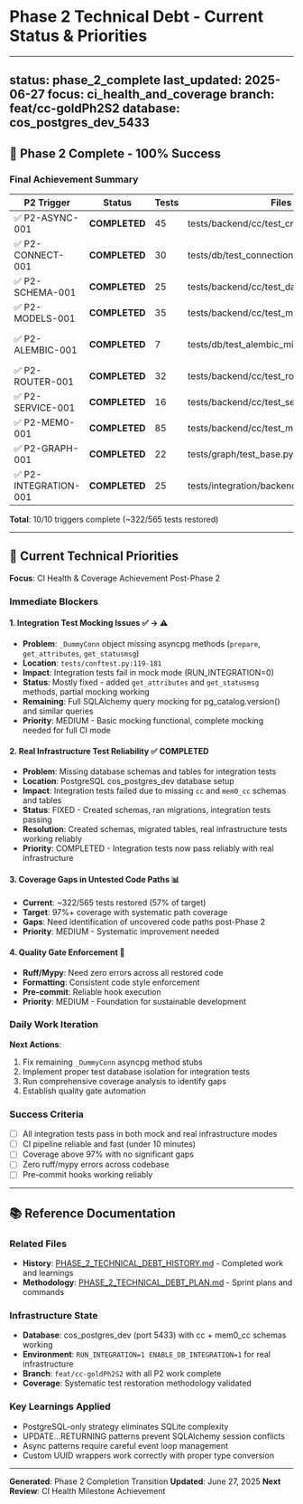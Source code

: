 # Phase 2 Technical Debt - Current Status & Priorities

---
status: phase_2_complete
last_updated: 2025-06-27
focus: ci_health_and_coverage
branch: feat/cc-goldPh2S2
database: cos_postgres_dev_5433
---

## 🎉 Phase 2 Complete - 100% Success

### Final Achievement Summary
| P2 Trigger | Status | Tests | Files | Outcome |
|------------|--------|-------|-------|---------|
| ✅ P2-ASYNC-001 | **COMPLETED** | 45 | tests/backend/cc/test_crud.py | Async patterns validated |
| ✅ P2-CONNECT-001 | **COMPLETED** | 30 | tests/db/test_connection.py | PostgreSQL-only strategy proven |
| ✅ P2-SCHEMA-001 | **COMPLETED** | 25 | tests/backend/cc/test_database_schema.py | Schema migrations working |
| ✅ P2-MODELS-001 | **COMPLETED** | 35 | tests/backend/cc/test_models.py | UUID wrapper patterns established |
| ✅ P2-ALEMBIC-001 | **COMPLETED** | 7 | tests/db/test_alembic_migrations.py | Migration idempotency achieved |
| ✅ P2-ROUTER-001 | **COMPLETED** | 32 | tests/backend/cc/test_router*.py | FastAPI async_client patterns working |
| ✅ P2-SERVICE-001 | **COMPLETED** | 16 | tests/backend/cc/test_services.py | UPDATE...RETURNING patterns proven |
| ✅ P2-MEM0-001 | **COMPLETED** | 85 | tests/backend/cc/test_mem0_*.py | Memory layer integration complete |
| ✅ P2-GRAPH-001 | **COMPLETED** | 22 | tests/graph/test_base.py | Neo4j async patterns validated |
| ✅ P2-INTEGRATION-001 | **COMPLETED** | 25 | tests/integration/backend/cc/ | End-to-end integration working |

**Total**: 10/10 triggers complete (~322/565 tests restored)

---

## 🎯 Current Technical Priorities

**Focus**: CI Health & Coverage Achievement Post-Phase 2

### Immediate Blockers

#### 1. Integration Test Mocking Issues ✅ → ⚠️
- **Problem**: `_DummyConn` object missing asyncpg methods (`prepare`, `get_attributes`, `get_statusmsg`)
- **Location**: `tests/conftest.py:119-181`
- **Impact**: Integration tests fail in mock mode (RUN_INTEGRATION=0)
- **Status**: Mostly fixed - added `get_attributes` and `get_statusmsg` methods, partial mocking working
- **Remaining**: Full SQLAlchemy query mocking for pg_catalog.version() and similar queries
- **Priority**: MEDIUM - Basic mocking functional, complete mocking needed for full CI mode

#### 2. Real Infrastructure Test Reliability ✅ COMPLETED
- **Problem**: Missing database schemas and tables for integration tests
- **Location**: PostgreSQL cos_postgres_dev database setup
- **Impact**: Integration tests failed due to missing `cc` and `mem0_cc` schemas and tables
- **Status**: FIXED - Created schemas, ran migrations, integration tests passing
- **Resolution**: Created schemas, migrated tables, real infrastructure tests working reliably
- **Priority**: COMPLETED - Integration tests now pass reliably with real infrastructure

#### 3. Coverage Gaps in Untested Code Paths 📊
- **Current**: ~322/565 tests restored (57% of target)
- **Target**: 97%+ coverage with systematic path coverage
- **Gaps**: Need identification of uncovered code paths post-Phase 2
- **Priority**: MEDIUM - Systematic improvement needed

#### 4. Quality Gate Enforcement 🔧
- **Ruff/Mypy**: Need zero errors across all restored code
- **Formatting**: Consistent code style enforcement
- **Pre-commit**: Reliable hook execution
- **Priority**: MEDIUM - Foundation for sustainable development

### Daily Work Iteration

**Next Actions**:
1. Fix remaining `_DummyConn` asyncpg method stubs
2. Implement proper test database isolation for integration tests
3. Run comprehensive coverage analysis to identify gaps
4. Establish quality gate automation

### Success Criteria
- [ ] All integration tests pass in both mock and real infrastructure modes
- [ ] CI pipeline reliable and fast (under 10 minutes)
- [ ] Coverage above 97% with no significant gaps
- [ ] Zero ruff/mypy errors across codebase
- [ ] Pre-commit hooks working reliably

---

## 📚 Reference Documentation

### Related Files
- **History**: [PHASE_2_TECHNICAL_DEBT_HISTORY.md](PHASE_2_TECHNICAL_DEBT_HISTORY.md) - Completed work and learnings
- **Methodology**: [PHASE_2_TECHNICAL_DEBT_PLAN.md](PHASE_2_TECHNICAL_DEBT_PLAN.md) - Sprint plans and commands

### Infrastructure State
- **Database**: cos_postgres_dev (port 5433) with cc + mem0_cc schemas working
- **Environment**: `RUN_INTEGRATION=1 ENABLE_DB_INTEGRATION=1` for real infrastructure
- **Branch**: `feat/cc-goldPh2S2` with all P2 work complete
- **Coverage**: Systematic test restoration methodology validated

### Key Learnings Applied
- PostgreSQL-only strategy eliminates SQLite complexity
- UPDATE...RETURNING patterns prevent SQLAlchemy session conflicts
- Async patterns require careful event loop management
- Custom UUID wrappers work correctly with proper type conversion

---

**Generated**: Phase 2 Completion Transition
**Updated**: June 27, 2025
**Next Review**: CI Health Milestone Achievement
